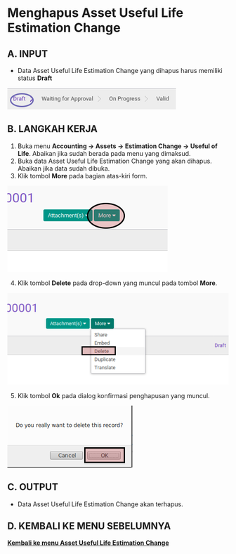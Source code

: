# Menghapus Asset Useful Life Estimation Change

## A. INPUT

* Data Asset Useful Life Estimation Change yang dihapus harus memiliki status **Draft**

![](../../img/asset-useful-life-estimation-change/status-draft.png)

## B. LANGKAH KERJA

1. Buka menu **Accounting -> Assets -> Estimation Change -> Useful of Life**. Abaikan jika sudah berada pada menu yang dimaksud.
2. Buka data Asset Useful Life Estimation Change yang akan dihapus. Abaikan jika data sudah dibuka.
3. Klik tombol **More** pada bagian atas-kiri form.

![](../../img/asset-useful-life-estimation-change/tombol-more.png)

4. Klik tombol **Delete** pada drop-down yang muncul pada tombol **More**.

![](../../img/asset-useful-life-estimation-change/tombol-hapus-form.png)

5. Klik tombol **Ok** pada dialog konfirmasi penghapusan yang muncul.

![](../../img/asset-useful-life-estimation-change/tombol-ok-hapus.png)

## C. OUTPUT

* Data Asset Useful Life Estimation Change akan terhapus.

## D. KEMBALI KE MENU SEBELUMNYA

[**Kembali ke menu Asset Useful Life Estimation Change**](./../asset-useful-life-estimation-change.md)
